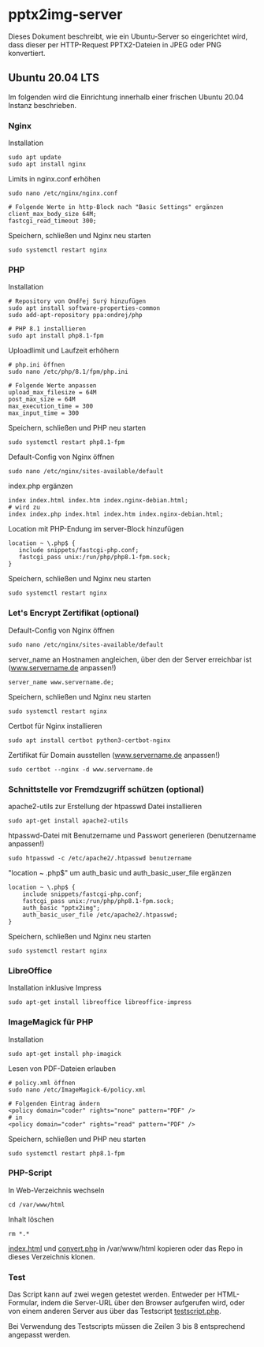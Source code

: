 # pptx2img-server

Dieses Dokument beschreibt, wie ein Ubuntu-Server so eingerichtet wird, dass dieser per HTTP-Request PPTX2-Dateien in JPEG oder PNG konvertiert.

## Ubuntu 20.04 LTS

Im folgenden wird die Einrichtung innerhalb einer frischen Ubuntu 20.04 Instanz beschrieben.

### Nginx

Installation

```
sudo apt update
sudo apt install nginx
```

Limits in nginx.conf erhöhen

```
sudo nano /etc/nginx/nginx.conf

# Folgende Werte in http-Block nach "Basic Settings" ergänzen
client_max_body_size 64M;
fastcgi_read_timeout 300;
```

Speichern, schließen und Nginx neu starten

```
sudo systemctl restart nginx
```

### PHP

Installation

```
# Repository von Ondřej Surý hinzufügen
sudo apt install software-properties-common
sudo add-apt-repository ppa:ondrej/php

# PHP 8.1 installieren
sudo apt install php8.1-fpm
```

Uploadlimit und Laufzeit erhöhern

```
# php.ini öffnen
sudo nano /etc/php/8.1/fpm/php.ini

# Folgende Werte anpassen
upload_max_filesize = 64M
post_max_size = 64M
max_execution_time = 300
max_input_time = 300
```

Speichern, schließen und PHP neu starten

```
sudo systemctl restart php8.1-fpm
```

Default-Config von Nginx öffnen

```
sudo nano /etc/nginx/sites-available/default
```

index.php ergänzen

```
index index.html index.htm index.nginx-debian.html;
# wird zu
index index.php index.html index.htm index.nginx-debian.html;
```

Location mit PHP-Endung im server-Block hinzufügen

```
location ~ \.php$ {
   include snippets/fastcgi-php.conf;
   fastcgi_pass unix:/run/php/php8.1-fpm.sock;
}
```

Speichern, schließen und Nginx neu starten

```
sudo systemctl restart nginx
```

### Let's Encrypt Zertifikat (optional)

Default-Config von Nginx öffnen

```
sudo nano /etc/nginx/sites-available/default
```

server_name an Hostnamen angleichen, über den der Server erreichbar ist (www.servername.de anpassen!)

```
server_name www.servername.de;
```

Speichern, schließen und Nginx neu starten

```
sudo systemctl restart nginx
```

Certbot für Nginx installieren

```
sudo apt install certbot python3-certbot-nginx
```

Zertifikat für Domain ausstellen (www.servername.de anpassen!)

```
sudo certbot --nginx -d www.servername.de
```

### Schnittstelle vor Fremdzugriff schützen (optional)

apache2-utils zur Erstellung der htpasswd Datei installieren

```
sudo apt-get install apache2-utils
```

htpasswd-Datei mit Benutzername und Passwort generieren (benutzername anpassen!)

```
sudo htpasswd -c /etc/apache2/.htpasswd benutzername
```

"location ~ \.php$" um auth_basic und auth_basic_user_file ergänzen

```
location ~ \.php$ {
    include snippets/fastcgi-php.conf;
    fastcgi_pass unix:/run/php/php8.1-fpm.sock;
    auth_basic "pptx2img";
    auth_basic_user_file /etc/apache2/.htpasswd;
}
```

Speichern, schließen und Nginx neu starten

```
sudo systemctl restart nginx
```

### LibreOffice

Installation inklusive Impress

```
sudo apt-get install libreoffice libreoffice-impress
```

### ImageMagick für PHP

Installation

```
sudo apt-get install php-imagick
```

Lesen von PDF-Dateien erlauben

```
# policy.xml öffnen
sudo nano /etc/ImageMagick-6/policy.xml

# Folgenden Eintrag ändern
<policy domain="coder" rights="none" pattern="PDF" />
# in
<policy domain="coder" rights="read" pattern="PDF" />
```

Speichern, schließen und PHP neu starten

```
sudo systemctl restart php8.1-fpm
```

### PHP-Script

In Web-Verzeichnis wechseln

```
cd /var/www/html
```

Inhalt löschen

```
rm *.*
```

[index.html](index.html) und [convert.php](convert.php) in /var/www/html kopieren oder das Repo in dieses Verzeichnis klonen.

### Test

Das Script kann auf zwei wegen getestet werden. Entweder per HTML-Formular, indem die Server-URL über den Browser aufgerufen wird, oder von einem anderen Server aus über das Testscript [testscript.php](testscript.php).

Bei Verwendung des Testscripts müssen die Zeilen 3 bis 8 entsprechend angepasst werden.
